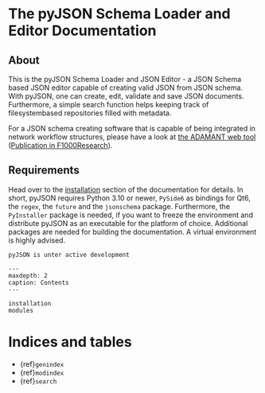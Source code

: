 # The pyJSON Schema Loader and Editor Documentation

## About
This is the pyJSON Schema Loader and JSON Editor - a JSON Schema based JSON editor capable of creating valid JSON from JSON schema. With pyJSON, one can create, 
edit, validate and save JSON documents. Furthermore, a simple search function helps keeping track of filesystembased repositories filled with metadata.

 For a JSON schema creating software that is capable of being integrated in network workflow structures, please have a look at [the ADAMANT web tool](https://github.com/INP-PM/adamant) ([Publication in F1000Research](https://doi.org/10.12688/f1000research.110875.1)). 


## Requirements
Head over to the [installation](installation) section of the documentation for details.
In short, pyJSON requires Python 3.10 or newer, `PySide6` as bindings for Qt6, the `regex`, the `future` and the `jsonschema` package.
Furthermore, the `PyInstaller` package is needed, if you want to freeze the environment and distribute pyJSON as an executable for the platform
of choice. Additional packages are needed for building the documentation. A virtual environment is highly advised.

```{note}
pyJSON is unter active development
```


```{toctree}
---
maxdepth: 2
caption: Contents
---

installation
modules
```

# Indices and tables

- {ref}`genindex`
- {ref}`modindex`
- {ref}`search`